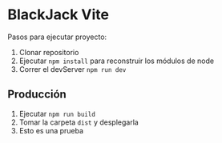 # BlackJack Vite

Pasos para ejecutar proyecto:

1. Clonar repositorio
2. Ejecutar `npm install` para reconstruir los módulos de node
3. Correr el devServer `npm run dev`

## Producción

1. Ejecutar `npm run build`
2. Tomar la carpeta `dist` y desplegarla
3. Esto es una prueba
